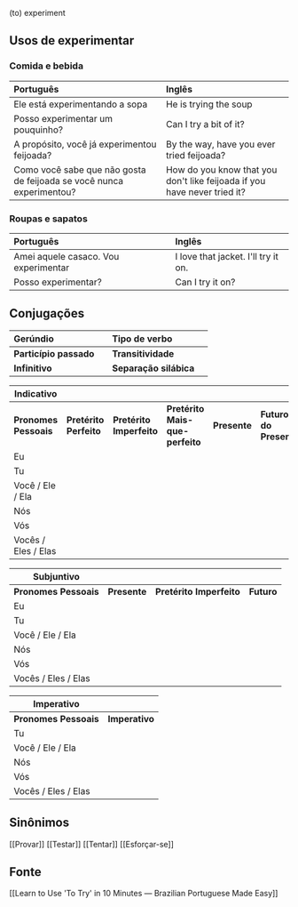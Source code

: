 (to) experiment
## Usos de experimentar

### Comida e bebida

| Português                                                            | Inglês                                                                   |
| :------------------------------------------------------------------- | :----------------------------------------------------------------------- |
| Ele está experimentando a sopa                                       | He is trying the soup                                                    |
| Posso experimentar um pouquinho?                                     | Can I try a bit of it?                                                   |
| A propósito, você já experimentou feijoada?                          | By the way, have you ever tried feijoada?                                |
| Como você sabe que não gosta de feijoada se você nunca experimentou? | How do you know that you don't like feijoada if you have never tried it? |
### Roupas e sapatos

| Português                            | Inglês                              |
| :----------------------------------- | :---------------------------------- |
| Amei aquele casaco. Vou experimentar | I love that jacket. I'll try it on. |
| Posso experimentar?                  | Can I try it on?                    |

## Conjugações

| Gerúndio               |     | Tipo de verbo          |     |
| :--------------------- | :-- | :--------------------- | :-- |
| **Particípio passado** |     | **Transitividade**     |     |
| **Infinitivo**         |     | **Separação silábica** |     |

| Indicativo |  |  |  |  |  |  |
| ----- | :---- | :---- | :---- | :---- | :---- | :---- |
| **Pronomes Pessoais** | **Pretérito Perfeito** | **Pretérito Imperfeito** | **Pretérito Mais-que-perfeito** | **Presente** | **Futuro do Presente** | **Futuro do Pretérito**  |
| Eu |  |  |  |  |  |  |
| Tu |  |  |  |  |  |  |
| Você / Ele / Ela |  |  |  |  |  |  |
| Nós |  |  |  |  |  |  |
| Vós |  |  |  |  |  |  |
| Vocês / Eles / Elas |  |  |  |  |  |  |

| Subjuntivo |  |  |  |
| ----- | ----- | ----- | ----- |
| **Pronomes Pessoais** | **Presente** | **Pretérito Imperfeito** | **Futuro** |
| Eu |  |  |  |
| Tu |  |  |  |
| Você / Ele / Ela |  |  |  |
| Nós |  |  |  |
| Vós |  |  |  |
| Vocês / Eles / Elas |  |  |  |

| Imperativo            |                |
| --------------------- | -------------- |
| **Pronomes Pessoais** | **Imperativo** |
| Tu                    |                |
| Você / Ele / Ela      |                |
| Nós                   |                |
| Vós                   |                |
| Vocês / Eles / Elas   |                |
## Sinônimos
[[Provar]] [[Testar]] [[Tentar]] [[Esforçar-se]] 
## Fonte
[[Learn to Use 'To Try' in 10 Minutes — Brazilian Portuguese Made Easy]]